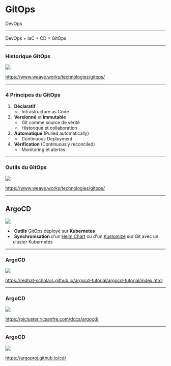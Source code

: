 # GitOps

DevOps

---

DevOps + IaC + CD = GitOps

---

### Historique GitOps

![](https://images.contentstack.io/v3/assets/blt300387d93dabf50e/bltdf27b275df1178ed/638885dce69df25504227389/Short-Line-Time-backWhite-2022v2.png)

https://www.weave.works/technologies/gitops/ <!-- .element: class="reference" target="_blank" -->

---

### 4 Principes du GitOps

1. &shy;<!-- .element: class="fragment" --> **Déclaratif**
   - &shy;<!-- .element: class="fragment" --> Infrastructure as Code
2. &shy;<!-- .element: class="fragment" --> **Versionné** et **immutable**
   - &shy;<!-- .element: class="fragment" --> Git comme source de vérité
   - &shy;<!-- .element: class="fragment" --> Historique et collaboration
3. &shy;<!-- .element: class="fragment" --> **Automatique** (Pulled automatically)
   - &shy;<!-- .element: class="fragment" --> Continuous Deployment
4. &shy;<!-- .element: class="fragment" --> **Vérification** (Continuously reconciled)
   - &shy;<!-- .element: class="fragment" --> Monitoring et alertes

---

### Outils du GitOps

![](https://images.contentstack.io/v3/assets/blt300387d93dabf50e/blte49dfe8068ea3667/6388864ba606ea3c93a4f53d/Guide-To-GitOps-Diagrams1.png) <!-- .element: style="height: var(--slides-height)" -->

https://www.weave.works/technologies/gitops/ <!-- .element: class="reference" target="_blank" -->

---

## ArgoCD

![](https://argo-cd.readthedocs.io/en/stable/assets/logo.png)

- &shy;<!-- .element: class="fragment" --> **Outils** GitOps déployé sur **Kubernetes**
- &shy;<!-- .element: class="fragment" --> **Synchronisation** d'un [Helm Chart](https://helm.sh/) ou d'un [Kustomize](https://kustomize.io/) sur Git avec un cluster Kubernetes

---

### ArgoCD

![](https://redhat-scholars.github.io/argocd-tutorial/argocd-tutorial/_images/argocd-sync-flow.png)

https://redhat-scholars.github.io/argocd-tutorial/argocd-tutorial/index.html <!-- .element: class="reference" target="_blank" -->

---

### ArgoCD

![](https://picluster.ricsanfre.com/assets/img/cicd-gitops-architecture.png)

https://picluster.ricsanfre.com/docs/argocd/ <!-- .element: class="reference" target="_blank" -->

---

### ArgoCD

![](https://argoproj.github.io/static/argo-cd-ui-87dce328a7ab3be2d13f7926831068eb.gif)

https://argoproj.github.io/cd/ <!-- .element: class="reference" target="_blank" -->
